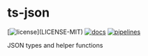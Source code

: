 # ts-json

[![license](https://img.shields.io/badge/license-MIT%2FApache--2.0-blue")](LICENSE-MIT)
[![docs](https://img.shields.io/badge/docs-typescript-blue.svg)](https://aicacia.gitlab.io/libs/ts-json/)
[![pipelines](https://gitlab.com/aicacia/libs/ts-json/badges/master/pipeline.svg)](https://gitlab.com/aicacia/libs/ts-json/-/pipelines)

JSON types and helper functions
